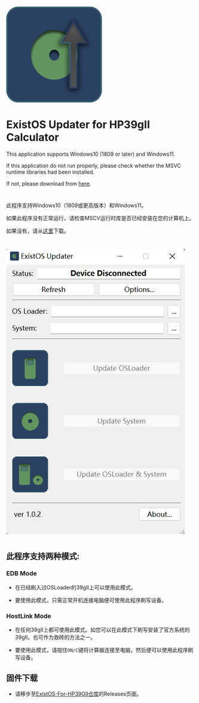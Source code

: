 ![icon](image/icon.png)

# ExistOS Updater for HP39gII Calculator

This application supports Windows10 (1809 or later) and Windows11.

If this application do not run properly, please check whether the MSVC runtime libraries had been installed.

If not, please download from [here](https://docs.microsoft.com/en-US/cpp/windows/latest-supported-vc-redist?view=msvc-170).

#

此程序支持Windows10（1809或更高版本）和Windows11。

如果此程序没有正常运行，请检查MSCV运行时库是否已经安装在您的计算机上。

如果没有，请从[这里](https://docs.microsoft.com/zh-CN/cpp/windows/latest-supported-vc-redist?view=msvc-170)下载。

#

![screenshot](image/screenshot1.png)

#

## 此程序支持两种模式:

### EDB Mode

- 在已经刷入过OSLoader的39gII上可以使用此模式。

- 要使用此模式，只需正常开机连接电脑便可使用此程序刷写设备。

### HostLink Mode

- 在任何39gII上都可使用此模式。如您可以在此模式下刷写安装了官方系统的39gII。也可作为救砖的方法之一。

- 要使用此模式，请按住`ON/C`键将计算器连接至电脑，然后便可以使用此程序刷写设备。

## 固件下载

- 请移步至[ExistOS-For-HP39GII仓库](https://github.com/ExistOS-Team/ExistOS-For-HP39GII)的Releases页面。
